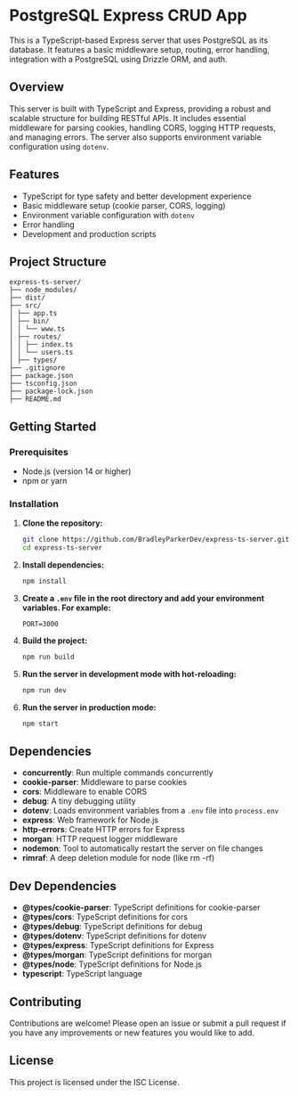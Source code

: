 # PostgreSQL Express CRUD App

This is a TypeScript-based Express server that uses PostgreSQL as its database.  It features a basic middleware setup, routing, error handling, integration with a PostgreSQL using Drizzle ORM, and auth. 

## Overview

This server is built with TypeScript and Express, providing a robust and scalable structure for building RESTful APIs. It includes essential middleware for parsing cookies, handling CORS, logging HTTP requests, and managing errors. The server also supports environment variable configuration using `dotenv`.

## Features

- TypeScript for type safety and better development experience
- Basic middleware setup (cookie parser, CORS, logging)
- Environment variable configuration with `dotenv`
- Error handling
- Development and production scripts

## Project Structure
```
express-ts-server/
├── node_modules/
├── dist/
├── src/
│ ├── app.ts
│ ├── bin/
│ │ └── www.ts
│ ├── routes/
│ │ ├── index.ts
│ │ └── users.ts
│ ├── types/
├── .gitignore
├── package.json
├── tsconfig.json
├── package-lock.json
├── README.md
```

## Getting Started

### Prerequisites

- Node.js (version 14 or higher)
- npm or yarn

### Installation

1. **Clone the repository:**

    ```sh
    git clone https://github.com/BradleyParkerDev/express-ts-server.git
    cd express-ts-server
    ```

2. **Install dependencies:**

    ```sh
    npm install
    ```

3. **Create a `.env` file in the root directory and add your environment variables. For example:**

    ```env
    PORT=3000
    ```

4. **Build the project:**

    ```sh
    npm run build
    ```

5. **Run the server in development mode with hot-reloading:**

    ```sh
    npm run dev
    ```

6. **Run the server in production mode:**

    ```sh
    npm start
    ```

## Dependencies

- **concurrently**: Run multiple commands concurrently
- **cookie-parser**: Middleware to parse cookies
- **cors**: Middleware to enable CORS
- **debug**: A tiny debugging utility
- **dotenv**: Loads environment variables from a `.env` file into `process.env`
- **express**: Web framework for Node.js
- **http-errors**: Create HTTP errors for Express
- **morgan**: HTTP request logger middleware
- **nodemon**: Tool to automatically restart the server on file changes
- **rimraf**: A deep deletion module for node (like rm -rf)

## Dev Dependencies

- **@types/cookie-parser**: TypeScript definitions for cookie-parser
- **@types/cors**: TypeScript definitions for cors
- **@types/debug**: TypeScript definitions for debug
- **@types/dotenv**: TypeScript definitions for dotenv
- **@types/express**: TypeScript definitions for Express
- **@types/morgan**: TypeScript definitions for morgan
- **@types/node**: TypeScript definitions for Node.js
- **typescript**: TypeScript language

## Contributing

Contributions are welcome! Please open an issue or submit a pull request if you have any improvements or new features you would like to add.

## License

This project is licensed under the ISC License.

